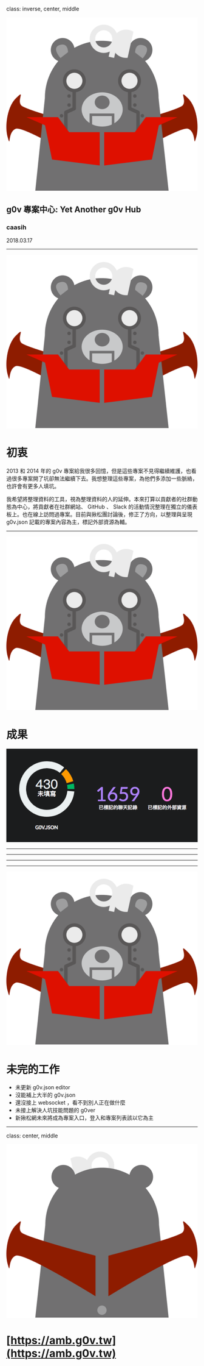 class: inverse, center, middle

<img class="robot" src="./img/robot-only.svg" />

## g0v 專案中心: Yet Another g0v Hub
### caasih

2018.03.17

---

<img class="robot-hide" src="./img/robot-only.svg" />

# 初衷 

2013 和 2014 年的 g0v 專案給我很多回憶，但是這些專案不見得繼續維護，也看過很多專案開了坑卻無法繼續下去。我想整理這些專案，為他們多添加一些脈絡，也許會有更多人填坑。

我希望將整理資料的工具，視為整理資料的人的延伸。本來打算以貢獻者的社群動態為中心，將貢獻者在社群網站、 GitHub 、 Slack 的活動情況整理在獨立的儀表板上。也在線上訪問過專案。目前與揪松團討論後，修正了方向，以整理與呈現 g0v.json 記載的專案內容為主，標記外部資源為輔。

---

<img class="robot-hide" src="./img/robot-only.svg" />

# 成果

<img class="statistics" src="./img/statistics.png" />

---

<div id="metadata-group-list" class="static-image"></div>
<div id="metadata-group-0" class="static-image"></div>
<div id="metadata-group-1" class="static-image"></div>

---

<div id="metadata-schema" class="static-image"></div>
<div id="metadata-pr" class="static-image"></div>

---

<div id="tagging-0" class="static-image"></div>

---

<img class="robot-hide" src="./img/robot-only.svg" />

# 未完的工作

* 未更新 g0v.json editor
* 沒能補上大半的 g0v.json
* 還沒接上 websocket ，看不到別人正在做什麼
* 未接上解決人坑技能問題的 g0ver
* 新揪松網未來將成為專案入口，登入和專案列表該以它為主

---

class: center, middle

<img class="robot" src="./img/robot-back.svg" />

# [https://amb.g0v.tw](https://amb.g0v.tw)
